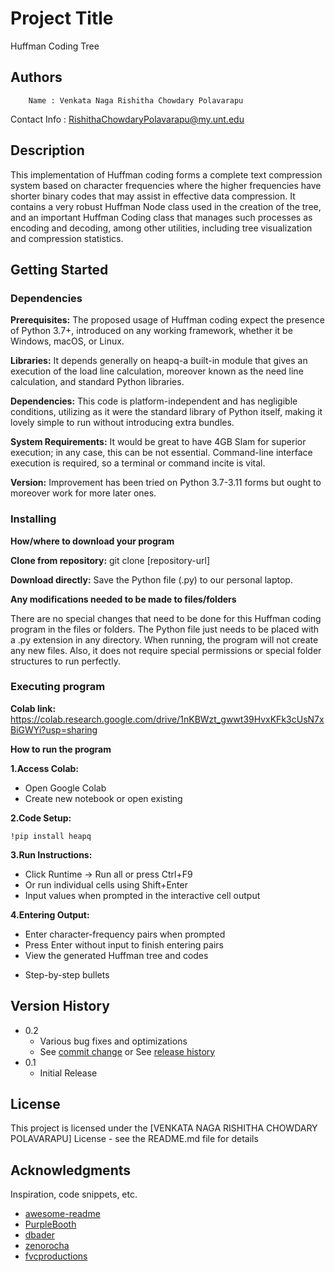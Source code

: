# Project Title

Huffman Coding Tree

## Authors

        Name : Venkata Naga Rishitha Chowdary Polavarapu 
Contact Info : RishithaChowdaryPolavarapu@my.unt.edu

## Description

This implementation of Huffman coding forms a complete text compression system based on character frequencies where the higher frequencies have shorter binary codes that may assist in effective data compression. It contains a very robust Huffman Node class used in the creation of the tree, and an important Huffman Coding class that manages such processes as encoding and decoding, among other utilities, including tree visualization and compression statistics.

## Getting Started

### Dependencies

**Prerequisites:** The proposed usage of Huffman coding expect the presence of Python 3.7+, introduced on any working framework, whether it be Windows, macOS, or Linux.

**Libraries:** It depends generally on heapq-a built-in module that gives an execution of the load line calculation, moreover known as the need line calculation, and standard Python libraries.

**Dependencies:** This code is platform-independent and has negligible conditions, utilizing as it were the standard library of Python itself, making it lovely simple to run without introducing extra bundles.

**System Requirements:** It would be great to have 4GB Slam for superior execution; in any case, this can be not essential. Command-line interface execution is required, so a terminal or command incite is vital.

**Version:** Improvement has been tried on Python 3.7-3.11 forms but ought to moreover work for more later ones. 

### Installing

**How/where to download your program**
  
**Clone from repository:** git clone [repository-url]

**Download directly:** Save the Python file (.py) to our personal laptop.

**Any modifications needed to be made to files/folders**

There are no special changes that need to be done for this Huffman coding program in the files or folders. The Python file just needs to be placed with a .py extension in any directory. When running, the program will not create any new files. Also, it does not require special permissions or special folder structures to run perfectly.

### Executing program

**Colab link:** https://colab.research.google.com/drive/1nKBWzt_gwwt39HvxKFk3cUsN7xBiGWYi?usp=sharing

**How to run the program**

**1.Access Colab:**
+ Open Google Colab
+ Create new notebook or open existing

**2.Code Setup:**
```
!pip install heapq
```

**3.Run Instructions:**
+ Click Runtime → Run all or press Ctrl+F9
+ Or run individual cells using Shift+Enter
+ Input values when prompted in the interactive cell output

**4.Entering Output:**
+ Enter character-frequency pairs when prompted
+ Press Enter without input to finish entering pairs
+ View the generated Huffman tree and codes

  
* Step-by-step bullets


## Version History

* 0.2
    * Various bug fixes and optimizations
    * See [commit change]() or See [release history]()
* 0.1
    * Initial Release

## License

This project is licensed under the [VENKATA NAGA RISHITHA CHOWDARY POLAVARAPU] License - see the README.md file for details

## Acknowledgments

Inspiration, code snippets, etc.
* [awesome-readme](https://github.com/matiassingers/awesome-readme)
* [PurpleBooth](https://gist.github.com/PurpleBooth/109311bb0361f32d87a2)
* [dbader](https://github.com/dbader/readme-template)
* [zenorocha](https://gist.github.com/zenorocha/4526327)
* [fvcproductions](https://gist.github.com/fvcproductions/1bfc2d4aecb01a834b46)
